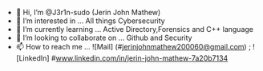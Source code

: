 - 👋 Hi, I’m @J3r1n-sudo (Jerin John Mathew)
- 👀 I’m interested in ... All things Cybersecurity
- 🌱 I’m currently learning ... Active Directory,Forensics and C++ language
- 💞️ I’m looking to collaborate on ... Github and Security
- 📫 How to reach me ... ![Mail] (#jerinjohnmathew200060@gmail.com) ; ![LinkedIn] #www.linkedin.com/in/jerin-john-mathew-7a20b7134

<!---
J3r1n-sudo/J3r1n-sudo is a ✨ special ✨ repository because its `README.md` (this file) appears on your GitHub profile.
You can click the Preview link to take a look at your changes.
--->
